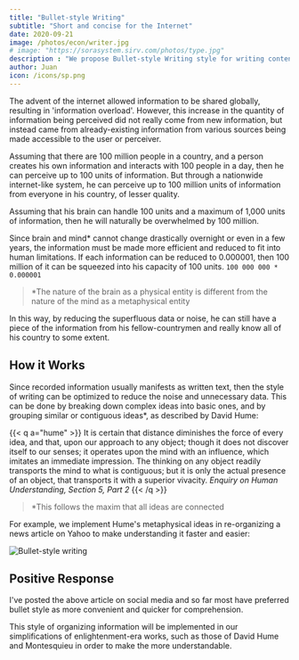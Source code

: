 ```yaml
---
title: "Bullet-style Writing"
subtitle: "Short and concise for the Internet"
date: 2020-09-21
image: /photos/econ/writer.jpg
# image: "https://sorasystem.sirv.com/photos/type.jpg"
description : "We propose Bullet-style Writing style for writing content that is better for the internet and SEO"
author: Juan
icon: /icons/sp.png
---
```



The advent of the internet allowed information to be shared globally, resulting in 'information overload'.  However, this increase in the quantity of information being perceived did not really come from new information, but instead came from already-existing information from various sources being made accessible to the user or perceiver.

Assuming that there are 100 million people in a country, and a person creates his own information and interacts with 100 people in a day, then he can perceive up to 100 units of information. But through a nationwide internet-like system, he can perceive up to 100 million units of information from everyone in his country, of lesser quality. 

Assuming that his brain can handle 100 units and a maximum of 1,000 units of information, then he will naturally be overwhelmed by 100 million. 

Since brain and mind* cannot change drastically overnight or even in a few years, the information must be made more efficient and reduced to fit into human limitations. If each information can be reduced to 0.000001, then 100 million of it can be squeezed into his capacity of 100 units. `100 000 000 * 0.000001`

> *The nature of the brain as a physical entity is different from the nature of the mind as a metaphysical entity

In this way, by reducing the superfluous data or noise, he can still have a piece of the information from his fellow-countrymen and really know all of his country to some extent.
<!-- or be grouped into 100 or 1,000 units, then at maximum capacity, the person can still accommodate all the info from his countrymen. -->


## How it Works

Since recorded information usually manifests as written text, then the style of writing can be optimized to reduce the noise and unnecessary data. This can be done by breaking down complex ideas into basic ones, and by grouping similar or contiguous ideas*, as described by David Hume:


{{< q a="hume" >}}
It is certain that distance diminishes the force of every idea, and that, upon our approach to any object; though it does not discover itself to our senses; it operates upon the mind with an influence, which imitates an immediate impression. The thinking on any object readily transports the mind to what is contiguous; but it is only the actual presence of an object, that transports it with a superior vivacity.
<cite>Enquiry on Human Understanding, Section 5, Part 2</cite>
{{< /q >}}


> *This follows the maxim that all ideas are connected
    
For example, we implement Hume's metaphysical ideas in re-organizing a news article on Yahoo to make understanding it faster and easier:

<!-- (http://news.yahoo.com/reports-japans-abe-air-plan-5-trillion-economy-070750877.html) -->

![Bullet-style writing](https://socioecons.files.wordpress.com/2015/09/bulletstyle-new-page-2.png)



## Positive Response

I've posted the above article on social media and so far most have preferred bullet style as more convenient and quicker for comprehension. 

This style of organizing information will be implemented in our simplifications of enlightenment-era works, such as those of David Hume and Montesquieu in order to make the more understandable.
  